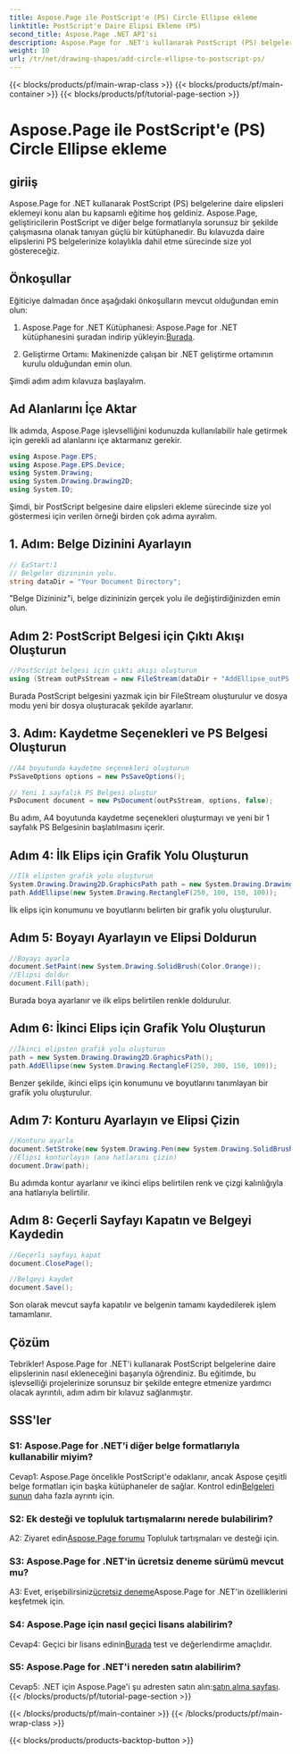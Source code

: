```yaml
---
title: Aspose.Page ile PostScript'e (PS) Circle Ellipse ekleme
linktitle: PostScript'e Daire Elipsi Ekleme (PS)
second_title: Aspose.Page .NET API'si
description: Aspose.Page for .NET'i kullanarak PostScript (PS) belgelerine zahmetsizce daire elipsleri nasıl ekleyeceğinizi öğrenin. Sorunsuz entegrasyon için adım adım kılavuzumuzu izleyin.
weight: 10
url: /tr/net/drawing-shapes/add-circle-ellipse-to-postscript-ps/
---
```


{{< blocks/products/pf/main-wrap-class >}}
{{< blocks/products/pf/main-container >}}
{{< blocks/products/pf/tutorial-page-section >}}

# Aspose.Page ile PostScript'e (PS) Circle Ellipse ekleme

## giriiş

Aspose.Page for .NET kullanarak PostScript (PS) belgelerine daire elipsleri eklemeyi konu alan bu kapsamlı eğitime hoş geldiniz. Aspose.Page, geliştiricilerin PostScript ve diğer belge formatlarıyla sorunsuz bir şekilde çalışmasına olanak tanıyan güçlü bir kütüphanedir. Bu kılavuzda daire elipslerini PS belgelerinize kolaylıkla dahil etme sürecinde size yol göstereceğiz.

## Önkoşullar

Eğiticiye dalmadan önce aşağıdaki önkoşulların mevcut olduğundan emin olun:

1.  Aspose.Page for .NET Kütüphanesi: Aspose.Page for .NET kütüphanesini şuradan indirip yükleyin:[Burada](https://releases.aspose.com/page/net/).

2. Geliştirme Ortamı: Makinenizde çalışan bir .NET geliştirme ortamının kurulu olduğundan emin olun.

Şimdi adım adım kılavuza başlayalım.

## Ad Alanlarını İçe Aktar

İlk adımda, Aspose.Page işlevselliğini kodunuzda kullanılabilir hale getirmek için gerekli ad alanlarını içe aktarmanız gerekir.

```csharp
using Aspose.Page.EPS;
using Aspose.Page.EPS.Device;
using System.Drawing;
using System.Drawing.Drawing2D;
using System.IO;
```

Şimdi, bir PostScript belgesine daire elipsleri ekleme sürecinde size yol göstermesi için verilen örneği birden çok adıma ayıralım.

## 1. Adım: Belge Dizinini Ayarlayın

```csharp
// ExStart:1
// Belgeler dizininin yolu.
string dataDir = "Your Document Directory";
```

"Belge Dizininiz"i, belge dizininizin gerçek yolu ile değiştirdiğinizden emin olun.

## Adım 2: PostScript Belgesi için Çıktı Akışı Oluşturun

```csharp
//PostScript belgesi için çıktı akışı oluşturun
using (Stream outPsStream = new FileStream(dataDir + "AddEllipse_outPS.ps", FileMode.Create))
```

Burada PostScript belgesini yazmak için bir FileStream oluşturulur ve dosya modu yeni bir dosya oluşturacak şekilde ayarlanır.

## 3. Adım: Kaydetme Seçenekleri ve PS Belgesi Oluşturun

```csharp
//A4 boyutunda kaydetme seçenekleri oluşturun
PsSaveOptions options = new PsSaveOptions();

// Yeni 1 sayfalık PS Belgesi oluştur
PsDocument document = new PsDocument(outPsStream, options, false);
```

Bu adım, A4 boyutunda kaydetme seçenekleri oluşturmayı ve yeni bir 1 sayfalık PS Belgesinin başlatılmasını içerir.

## Adım 4: İlk Elips için Grafik Yolu Oluşturun

```csharp
//İlk elipsten grafik yolu oluşturun
System.Drawing.Drawing2D.GraphicsPath path = new System.Drawing.Drawing2D.GraphicsPath();
path.AddEllipse(new System.Drawing.RectangleF(250, 100, 150, 100));
```

İlk elips için konumunu ve boyutlarını belirten bir grafik yolu oluşturulur.

## Adım 5: Boyayı Ayarlayın ve Elipsi Doldurun

```csharp
//Boyayı ayarla
document.SetPaint(new System.Drawing.SolidBrush(Color.Orange));
//Elipsi doldur
document.Fill(path);
```

Burada boya ayarlanır ve ilk elips belirtilen renkle doldurulur.

## Adım 6: İkinci Elips için Grafik Yolu Oluşturun

```csharp
//İkinci elipsten grafik yolu oluşturun
path = new System.Drawing.Drawing2D.GraphicsPath();
path.AddEllipse(new System.Drawing.RectangleF(250, 300, 150, 100));
```

Benzer şekilde, ikinci elips için konumunu ve boyutlarını tanımlayan bir grafik yolu oluşturulur.

## Adım 7: Konturu Ayarlayın ve Elipsi Çizin

```csharp
//Konturu ayarla
document.SetStroke(new System.Drawing.Pen(new System.Drawing.SolidBrush(Color.Red), 3));
//Elipsi konturlayın (ana hatlarını çizin)
document.Draw(path);
```

Bu adımda kontur ayarlanır ve ikinci elips belirtilen renk ve çizgi kalınlığıyla ana hatlarıyla belirtilir.

## Adım 8: Geçerli Sayfayı Kapatın ve Belgeyi Kaydedin

```csharp
//Geçerli sayfayı kapat
document.ClosePage();

//Belgeyi kaydet
document.Save();
```

Son olarak mevcut sayfa kapatılır ve belgenin tamamı kaydedilerek işlem tamamlanır.

## Çözüm

Tebrikler! Aspose.Page for .NET'i kullanarak PostScript belgelerine daire elipslerinin nasıl ekleneceğini başarıyla öğrendiniz. Bu eğitimde, bu işlevselliği projelerinize sorunsuz bir şekilde entegre etmenize yardımcı olacak ayrıntılı, adım adım bir kılavuz sağlanmıştır.

## SSS'ler

### S1: Aspose.Page for .NET'i diğer belge formatlarıyla kullanabilir miyim?

 Cevap1: Aspose.Page öncelikle PostScript'e odaklanır, ancak Aspose çeşitli belge formatları için başka kütüphaneler de sağlar. Kontrol edin[Belgeleri sunun](https://reference.aspose.com/page/net/) daha fazla ayrıntı için.

### S2: Ek desteği ve topluluk tartışmalarını nerede bulabilirim?

 A2: Ziyaret edin[Aspose.Page forumu](https://forum.aspose.com/c/page/39) Topluluk tartışmaları ve desteği için.

### S3: Aspose.Page for .NET'in ücretsiz deneme sürümü mevcut mu?

 A3: Evet, erişebilirsiniz[ücretsiz deneme](https://releases.aspose.com/)Aspose.Page for .NET'in özelliklerini keşfetmek için.

### S4: Aspose.Page için nasıl geçici lisans alabilirim?

 Cevap4: Geçici bir lisans edinin[Burada](https://purchase.aspose.com/temporary-license/) test ve değerlendirme amaçlıdır.

### S5: Aspose.Page for .NET'i nereden satın alabilirim?

 Cevap5: .NET için Aspose.Page'i şu adresten satın alın:[satın alma sayfası](https://purchase.aspose.com/buy).
{{< /blocks/products/pf/tutorial-page-section >}}

{{< /blocks/products/pf/main-container >}}
{{< /blocks/products/pf/main-wrap-class >}}

{{< blocks/products/products-backtop-button >}}
